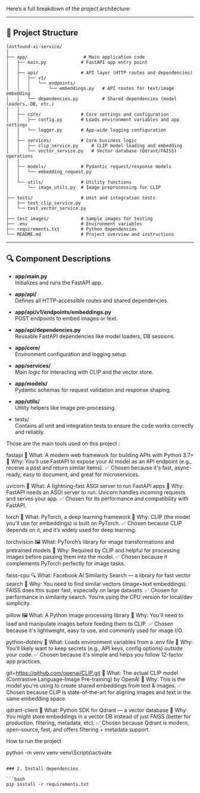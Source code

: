 Here’s a full breakdown of the project architecture:

---

## 📁 Project Structure

```text
lostfound-ai-service/
│
├── app/                     # Main application code
│   ├── main.py             # FastAPI app entry point
│   │
│   ├── api/                # API layer (HTTP routes and dependencies)
│   │   ├── v1/
│   │   │   └── endpoints/
│   │   │       └── embeddings.py   # API routes for text/image embedding
│   │   └── dependencies.py         # Shared dependencies (model loaders, DB, etc.)
│   │
│   ├── core/               # Core settings and configuration
│   │   ├── config.py       # Loads environment variables and app settings
│   │   └── logger.py       # App-wide logging configuration
│   │
│   ├── services/           # Core business logic
│   │   ├── clip_service.py     # CLIP model loading and embedding
│   │   └── vector_service.py   # Vector database (Qdrant/FAISS) operations
│   │
│   ├── models/             # Pydantic request/response models
│   │   └── embedding_request.py
│   │
│   └── utils/              # Utility functions
│       └── image_utils.py  # Image preprocessing for CLIP
│
├── tests/                  # Unit and integration tests
│   ├── test_clip_service.py
│   └── test_vector_service.py
│
├── test_images/            # Sample images for testing
├── .env                    # Environment variables
├── requirements.txt        # Python dependencies
└── README.md               # Project overview and instructions
```

---

## 🔍 Component Descriptions

- **app/main.py**  
  Initializes and runs the FastAPI app.

- **app/api/**  
  Defines all HTTP-accessible routes and shared dependencies.

- **app/api/v1/endpoints/embeddings.py**  
  POST endpoints to embed images or text.

- **app/api/dependencies.py**  
  Reusable FastAPI dependencies like model loaders, DB sessions.

- **app/core/**  
  Environment configuration and logging setup.

- **app/services/**  
  Main logic for interacting with CLIP and the vector store.

- **app/models/**  
  Pydantic schemas for request validation and response shaping.

- **app/utils/**  
  Utility helpers like image pre-processing.

- tests/  
  Contains all unit and integration tests to ensure the code works correctly and reliably.

Those are the main tools used on this project :

fastapi
🚀 What: A modern web framework for building APIs with Python 3.7+
📌 Why: You'll use FastAPI to expose your AI model as an API endpoint (e.g., receive a post and return similar items).
✅ Chosen because it's fast, async-ready, easy to document, and great for microservices.

uvicorn
🚀 What: A lightning-fast ASGI server to run FastAPI apps
📌 Why: FastAPI needs an ASGI server to run. Uvicorn handles incoming requests and serves your app.
✅ Chosen for its performance and compatibility with FastAPI.

torch
🧠 What: PyTorch, a deep learning framework
📌 Why: CLIP (the model you'll use for embeddings) is built on PyTorch.
✅ Chosen because CLIP depends on it, and it’s widely used for deep learning.

torchvision
🖼️ What: PyTorch’s library for image transformations and pretrained models
📌 Why: Required by CLIP and helpful for processing images before passing them into the model.
✅ Chosen because it complements PyTorch perfectly for image tasks.

faiss-cpu
🔍 What: Facebook AI Similarity Search — a library for fast vector search
📌 Why: You need to find similar vectors (image+text embeddings). FAISS does this super fast, especially on large datasets.
✅ Chosen for performance in similarity search. You’re using the CPU version for local/dev simplicity.

pillow
🖼️ What: A Python image processing library
📌 Why: You'll need to load and manipulate images before feeding them to CLIP.
✅ Chosen because it's lightweight, easy to use, and commonly used for image I/O.

python-dotenv
🔐 What: Loads environment variables from a .env file
📌 Why: You’ll likely want to keep secrets (e.g., API keys, config options) outside your code.
✅ Chosen because it's simple and helps you follow 12-factor app practices.

git+https://github.com/openai/CLIP.git
🧠 What: The actual CLIP model (Contrastive Language–Image Pre-training) by OpenAI
📌 Why: This is the model you're using to create shared embeddings from text & images.
✅ Chosen because CLIP is state-of-the-art for aligning images and text in the same embedding space.

qdrant-client
🧠 What: Python SDK for Qdrant — a vector database
📌 Why: You might store embeddings in a vector DB instead of just FAISS (better for production, filtering, metadata, etc).
✅ Chosen because Qdrant is modern, open-source, fast, and offers filtering + metadata support.

How to run the project

python -m venv venv
venv\Scripts\activate

````

### 2. Install dependencies

```bash
pip install -r requirements.txt
````
